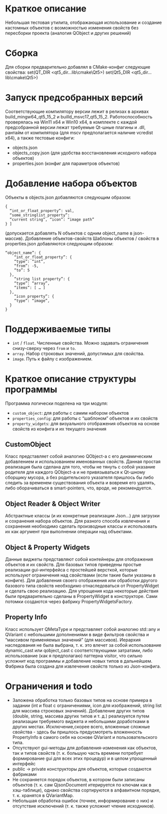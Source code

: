 # Краткое описание
Небольшая тестовая утилита, отображающая использование и создание кастомных объектов с возможностью изменения свойств без пересборки проекта (аналогия QObject и других решений)
# Сборка
Для сборки предварительно добавлял в CMake-конфиг следующие свойства:
set(QT_DIR <qt5_dir…lib\\cmake\\Qt5>)
set(Qt5_DIR <qt5_dir…lib\\cmake\\Qt5>)
# Запуск предсобранных версий
Соответствующие компилятору версии лежит в релизах в архивах build_mingw64_qt5_15_2
и builld_msvc17_qt5_15_2.
Работоспособность проверялась на Win11 x64 и Win10 x64, в комплекте с каждой
предсобранной версии лежат требуемые Qt-шные плагины и .dll, рантайм от
компилятора (для mscv предполагается наличие vcredist x64), а также тестовые
конфиги:
- objects.json
- objects_copy.json (для удобства восстановления исходного набора объектов)
- properties.json (конфиг для параметров объектов)
# Добавление набора объектов
Объекты в objects.json добавляются следующим образом:
```“object_name”: [
{
  “int_or_float_property”: val,
  “some_stringlist_property”:
  “current string”, “icon”: “image path”
} ]
```
(допускается добавлять N объектов с одним object_name в json-массив).
Добавление объектов-свойств
Шаблоны объектов / свойств в properties.json добавляются следующим образом:
```
“object_name”: {
    “int_or_float_property”: {
    “type”: “int”,
    “from”: -5,
    “to”: 5
  },
    “string list property”: {
    “type”: “array”,
    “items”: [ … ]
  },
    “icon property”: {
    “type”: “image”,
  }
}
```
# Поддерживаемые типы
- `int` / `float`. Численные свойства. Можно задавать ограничения снизу-сверху через `from` и `to`.
- `array`. Набор строковых значений, допустимых для свойства.
- `image`. Путь к файлу с изображением.
# Краткое описание структуры программы
Программа логически поделена на три модуля:
- `custom_object`: для работы с самим набором объектов
- `properties_config`: для работы с “шаблоном” объектов и их свойств
- `property_widgets`: для визуального отображения объектов на основе свойств из
конфига и их текущего значения
## CustomObject
Класс представляет собой аналогию QObject-а с его динамическим добавлением и
использованием именованных свойств.
Данная простая реализация была сделана для того, чтобы не тянуть с собой указание
родителя для каждого QObject-а и не привязываться к Qt-шному сборщику мусора, а
без родительского указателя пришлось бы либо следить за временем существования
объекта и вовремя его удалять, либо оборачиваться в smart-pointers, что, вроде, не
рекомендуется.
## Object Reader & Object Writer
Абстрактные классы (и их конкретные реализации Json…) для загрузки и сохранения
набора объектов.
Для разного способа извлечения и сохранения необходимо сделать производные
классы и использовать их как аргумент при выполнении операции над объектами.
## Object & Property Widgets
Данные виджеты представляют собой контейнеры для отображения объектов и их
свойств.
Для базовых типов приведены простые реализации gui-интерфейса с простейшей
версткой, которые используют ограничения над свойствами (если такие были указаны
в конфиге).
Для добавления своего отображения или обработки другого базового типа свойств
необходимо отнаследоваться от PropertyWidget и сделать свою реализацию.
Для упрощения кода некоторые действия были предварительно сделаны в
PropertyWidget в конструкторе. Сами потомки создаются через фабрику
PropertyWidgetsFactory.
## Property Info
Класс использует QMetaType и представляет собой аналогию std::any и QVariant с
небольшими дополнениями в виде фильтров свойства и “массивом применяемых
значений” (для массивов).
Иерархия наследования не была выбрана, т. к. это влечет за собой использование
dynamic_cast или qobject_cast с соответствующими затратами, либо использование
(как я предполагаю) паттерна visitor, что сильно усложнит код программы и добавление
новых типов в дальнейшем.
Фабрика была создана для извлечения свойств только из Json-конфига.
# Ограничения и todo
- Заложена обработка только базовых типов на основе примера в задании (int и
float с ограничениями, icon для изображений, string list для массива
строковых значений). Добавление других типов (double, string, массива других
типов и т. д.) реализуется путем реализации требуемого виджета и небольшими
доработками в других местах. Исключение,скорее всего, вложенные сложные
свойства - здесь бы пришлось предусмотреть вложенность PropertyInfo в самого
себя на основе QVariant и пользовательского типа.
- Отсутствуют gui-методы для добавления-изменения как объектов, так и типов
свойств (т. к. большую часть времени потребует формирование gui для всех
этих процедур) и в целом упрощенный интерфейс
- public -> private конструкторы для объектов, которые создаются фабриками
- Не сохраняется порядок объектов, в котором были записаны объектов (т. к. сам
QjsonDocument итерируется по ключам как в хэш-таблице), однако свойства
сортируются в алфавитном порядке, т. к. хранятся в QVariantMap.
- Небольшая обработка ошибок (точнее, информирование о них) и отсутствие
исключений (т. к. также усложнит чтение исходников).
